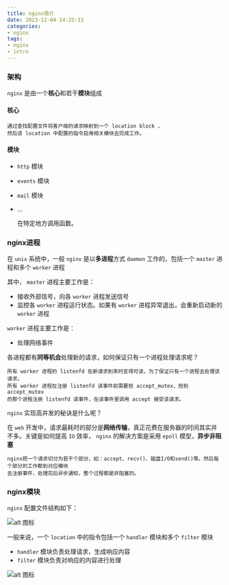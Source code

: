 ```yaml
---
title: nginx简介
date: 2023-12-04 14:25:13
categories:
- nginx 
tags:
- nginx
- intro
---
```



### 架构

`nginx` 是由一个**核心**和若干**模块**组成

#### 核心


    通过查找配置文件将客户端的请求映射到一个 location block ，
    然后该 location 中配置的指令启用相关模块去完成工作。

#### 模块

- `http` 模块
- `events` 模块
- `mail` 模块
- ...

    
    在特定地方调用函数。

### nginx进程

在 `unix` 系统中，一般 `nginx` 是以**多进程**方式 `daemon` 工作的，包括一个 `master` 进程和多个 `worker` 进程

其中， `master` 进程主要工作是：

- 接收外部信号，向各 `worker` 进程发送信号
- 监控各 `worker` 进程运行状态。如果有 `worker` 进程异常退出，会重新启动新的 `worker` 进程

`worker` 进程主要工作是：

- 处理网络事件

各进程都有**同等机会**处理新的请求，如何保证只有一个进程处理请求呢？

    所有 worker 进程的 listenfd 在新请求到来时变得可读，为了保证只有一个进程去处理该请求，
    所有 worker 进程在注册 listenfd 读事件前需要抢 accept_mutex，抢到 accept_mutex
    的那个进程注册 listenfd 读事件，在读事件里调用 accept 接受该请求。

`nginx` 实现高并发的秘诀是什么呢？

在 `web` 开发中，请求最耗时的部分是**网络传输**，真正花费在服务器的时间其实并不多。关键是如何提高 `IO` 效率，
`nginx` 的解决方案是采用 `epoll` 模型，**异步非阻塞**

    nginx把一个请求切分为若干个部分，如：accept、recv()、磁盘I/O和send()等。然后每个部分的工作都到对应模块
    去注册事件，处理完后异步通知，整个过程都是非阻塞的。

### nginx模块

`nginx` 配置文件结构如下：

![alt 图标](http://img.czjge.cn/blog/%E5%BE%AE%E4%BF%A1%E6%88%AA%E5%9B%BE_20231213144500.png)

一般来说，一个 `location` 中的指令包括一个 `handler` 模块和多个 `filter` 模块

- `handler` 模块负责处理请求，生成响应内容
- `filter` 模块负责对响应的内容进行处理

![alt 图标](http://img.czjge.cn/blog/%E5%BE%AE%E4%BF%A1%E6%88%AA%E5%9B%BE_20231213144907.png)